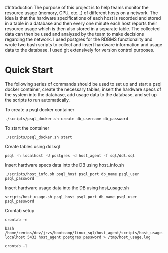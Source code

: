 #Introduction
The purpose of this project is to help teams monitor the resource usage (memory, CPU, etc…) of different hosts on a network. The idea is that the hardware specifications of each host is recorded and stored in a table in a database and then every one minute each host reports their resource usage which is then also stored in a separate table. The collected data can then be used and analyzed by the team to make decisions regarding the network. I used postgres for the RDBMS functionality and wrote two bash scripts to collect and insert hardware information and usage data to the database. I used git extensively for version control purposes.

# Quick Start

The following series of commands should be used to set up and start a psql docker container, create the necessary tables, insert the hardware specs of the system into the database, add usage data to the database, and set up the scripts to run automatically.

To create a psql docker container
```
./scripts/psql_docker.sh create db_username db_password
```
To start the container
```
./scripts/psql_docker.sh start
```
Create tables using ddl.sql
```
psql -h localhost -U postgres -d host_agent -f sql/ddl.sql
```
Insert hardware specs data into the DB using host_info.sh
```
./scripts/host_info.sh psql_host psql_port db_name psql_user psql_password
```
Insert hardware usage data into the DB using host_usage.sh
```
scripts/host_usage.sh psql_host psql_port db_name psql_user psql_password
```
Crontab setup
```
crontab -e

bash /home/centos/dev/jrvs/bootcamp/linux_sql/host_agent/scripts/host_usage.sh localhost 5432 host_agent postgres password > /tmp/host_usage.log

crontab -l
```

